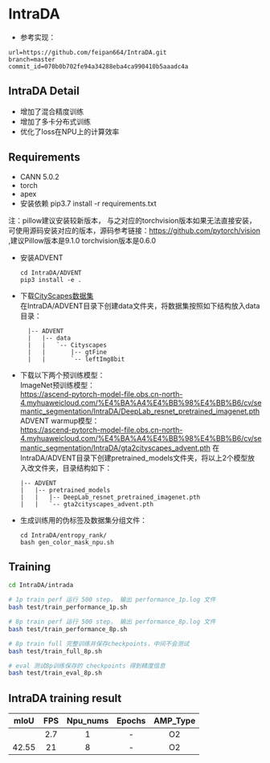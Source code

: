 # IntraDA
  
- 参考实现：
```
url=https://github.com/feipan664/IntraDA.git
branch=master 
commit_id=070b0b702fe94a34288eba4ca990410b5aaadc4a
```

## IntraDA Detail

- 增加了混合精度训练
- 增加了多卡分布式训练
- 优化了loss在NPU上的计算效率

## Requirements

- CANN 5.0.2
- torch 
- apex
- 安装依赖 pip3.7 install -r requirements.txt  
  
注：pillow建议安装较新版本， 与之对应的torchvision版本如果无法直接安装，可使用源码安装对应的版本，源码参考链接：https://github.com/pytorch/vision ,建议Pillow版本是9.1.0 torchvision版本是0.6.0
- 安装ADVENT
  ``` 
  cd IntraDA/ADVENT
  pip3 install -e .
  ```
- 下载[CityScapes数据集](https://www.cityscapes-dataset.com/downloads/)  
  在IntraDA/ADVENT目录下创建data文件夹，将数据集按照如下结构放入data目录：  
  ```
    |-- ADVENT
    |   |-- data
    |   |   `-- Cityscapes
    |   |       |-- gtFine
    |   |       `-- leftImg8bit
  ```
- 下载以下两个预训练模型：  
    ImageNet预训练模型：  
    https://ascend-pytorch-model-file.obs.cn-north-4.myhuaweicloud.com/%E4%BA%A4%E4%BB%98%E4%BB%B6/cv/semantic_segmentation/IntraDA/DeepLab_resnet_pretrained_imagenet.pth  
    ADVENT warmup模型：  
    https://ascend-pytorch-model-file.obs.cn-north-4.myhuaweicloud.com/%E4%BA%A4%E4%BB%98%E4%BB%B6/cv/semantic_segmentation/IntraDA/gta2cityscapes_advent.pth 
    在IntraDA/ADVENT目录下创建pretrained_models文件夹，将以上2个模型放入改文件夹，目录结构如下：
    ```
    |-- ADVENT
    |   |-- pretrained_models
    |   |   |-- DeepLab_resnet_pretrained_imagenet.pth
    |   |   `-- gta2cityscapes_advent.pth
    ```
- 生成训练用的伪标签及数据集分组文件： 
  ```
  cd IntraDA/entropy_rank/
  bash gen_color_mask_npu.sh
  ```


## Training

```bash
cd IntraDA/intrada

# 1p train perf 运行 500 step， 输出 performance_1p.log 文件
bash test/train_performance_1p.sh

# 8p train perf 运行 500 step， 输出 performance_8p.log 文件
bash test/train_performance_8p.sh

# 8p train full 完整训练并保存checkpoints，中间不会测试
bash test/train_full_8p.sh

# eval 测试8p训练保存的 checkpoints 得到精度信息
bash test/train_eval_8p.sh
```

## IntraDA training result

| mIoU     | FPS       | Npu_nums | Epochs   | AMP_Type |
| :------: | :------:  | :------: | :------: | :------: |
|          | 2.7       | 1        | -        | O2       |
| 42.55    | 21        | 8        | -        | O2       |
